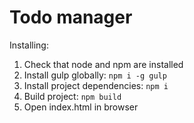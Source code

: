 # Todo manager

Installing:
1. Check that node and npm are installed
2. Install gulp globally: `npm i -g gulp`
3. Install project dependencies: `npm i` 
4. Build project: `npm build`
5. Open index.html in browser
